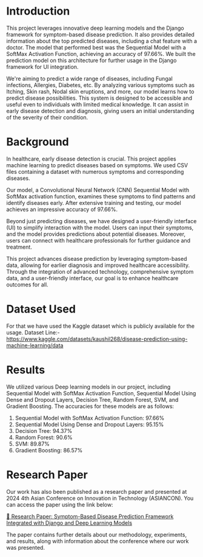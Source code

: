 # Introduction

This project leverages innovative deep learning models and the Django framework for symptom-based disease prediction. It also provides detailed information about the top predicted diseases, including a chat feature with a doctor. The model that performed best was the Sequential Model with a SoftMax Activation Function, achieving an accuracy of 97.66%. We built the prediction model on this architecture for further usage in the Django framework for UI integration.

We're aiming to predict a wide range of diseases, including Fungal infections, Allergies, Diabetes, etc. By analyzing various symptoms such as Itching, Skin rash, Nodal skin eruptions, and more, our model learns how to predict disease possibilities. This system is designed to be accessible and useful even to individuals with limited medical knowledge. It can assist in early disease detection and diagnosis, giving users an initial understanding of the severity of their condition.


# Background

In healthcare, early disease detection is crucial. This project applies machine learning to predict diseases based on symptoms. We used CSV files containing a dataset with numerous symptoms and corresponding diseases.

Our model, a Convolutional Neural Network (CNN) Sequential Model with SoftMax activation function, examines these symptoms to find patterns and identify diseases early. After extensive training and testing, our model achieves an impressive accuracy of 97.66%.

Beyond just predicting diseases, we have designed a user-friendly interface (UI) to simplify interaction with the model. Users can input their symptoms, and the model provides predictions about potential diseases. Moreover, users can connect with healthcare professionals for further guidance and treatment.

This project advances disease prediction by leveraging symptom-based data, allowing for earlier diagnosis and improved healthcare accessibility. Through the integration of advanced technology, comprehensive symptom data, and a user-friendly interface, our goal is to enhance healthcare outcomes for all.


# Dataset Used

For that we have used the Kaggle dataset which is publicly available for the usage.
Dataset Line:- https://www.kaggle.com/datasets/kaushil268/disease-prediction-using-machine-learning/data


# Results

We utilized various Deep learning models in our project, including Sequential Model with SoftMax Activation Function, Sequential Model Using Dense and Dropout Layers, Decision Tree, Random Forest, SVM, and Gradient Boosting. The accuracies for these models are as follows:
1. Sequential Model with SoftMax Activation Function: 97.66%
2. Sequential Model Using Dense and Dropout Layers: 95.15%
3. Decision Tree: 94.37%
4. Random Forest: 90.6%
5. SVM: 89.87%
6. Gradient Boosting: 86.57%


# Research Paper

Our work has also been published as a research paper and presented at 2024 4th Asian Conference on Innovation in Technology (ASIANCON). You can access the paper using the link below:

[🔗 Research Paper: Symptom-Based Disease Prediction Framework Integrated with Django and Deep Learning Models](https://ieeexplore.ieee.org/document/10837586)

The paper contains further details about our methodology, experiments, and results, along with information about the conference where our work was presented.

